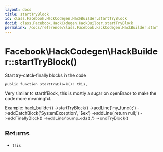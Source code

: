 ```yaml
---
layout: docs
title: startTryBlock
id: class.Facebook.HackCodegen.HackBuilder.startTryBlock
docid: class.Facebook.HackCodegen.HackBuilder.startTryBlock
permalink: /docs/reference/class.Facebook.HackCodegen.HackBuilder.startTryBlock/
---
```

# Facebook\\HackCodegen\\HackBuilder::startTryBlock()




Start try-catch-finally blocks in the code




``` Hack
public function startTryBlock(): this;
```




Very similar to startIfBlock, this is mostly a sugar on openBrace
to make the code more meaningful.




Example:
hack_builder()
->startTryBlock()
->addLine('my_func();')
->addCatchBlock('SystemException', '$ex')
->addLine('return null;')
->addFinallyBlock()
->addLine('bump_ods();')
->endTryBlock()




## Returns




+ ` this `